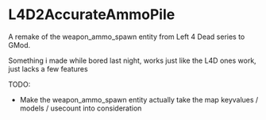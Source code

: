 # L4D2AccurateAmmoPile
A remake of the weapon_ammo_spawn entity from Left 4 Dead series to GMod.

Something i made while bored last night, works just like the L4D ones work, just lacks a few features

TODO:

- Make the weapon_ammo_spawn entity actually take the map keyvalues / models / usecount into consideration
